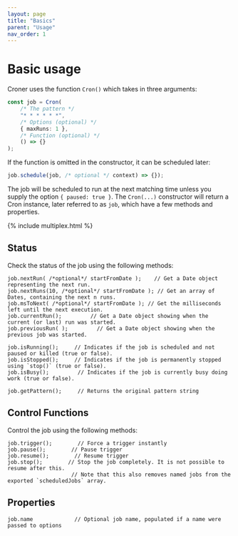 ```yaml
---
layout: page
title: "Basics"
parent: "Usage"
nav_order: 1
---
```


# Basic usage

Croner uses the function `Cron()` which takes in three arguments:

```ts
const job = Cron(
    /* The pattern */
    "* * * * * *",
    /* Options (optional) */
    { maxRuns: 1 },
    /* Function (optional) */
    () => {}
);
```

If the function is omitted in the constructor, it can be scheduled later:

```ts
job.schedule(job, /* optional */ context) => {});
```

The job will be scheduled to run at the next matching time unless you supply the option `{ paused: true }`. The `Cron(...)` constructor will return a Cron instance, later referred to as `job`, which have a few methods and properties.

{% include multiplex.html %}

## Status

Check the status of the job using the following methods:

    job.nextRun( /*optional*/ startFromDate );    // Get a Date object representing the next run.
    job.nextRuns(10, /*optional*/ startFromDate ); // Get an array of Dates, containing the next n runs.
    job.msToNext( /*optional*/ startFromDate ); // Get the milliseconds left until the next execution.
    job.currentRun();         // Get a Date object showing when the current (or last) run was started.
    job.previousRun( );         // Get a Date object showing when the previous job was started.

    job.isRunning();     // Indicates if the job is scheduled and not paused or killed (true or false).
    job.isStopped();     // Indicates if the job is permanently stopped using `stop()` (true or false).
    job.isBusy();         // Indicates if the job is currently busy doing work (true or false).

    job.getPattern();     // Returns the original pattern string

## Control Functions

Control the job using the following methods:

    job.trigger();        // Force a trigger instantly
    job.pause();        // Pause trigger
    job.resume();        // Resume trigger
    job.stop();        // Stop the job completely. It is not possible to resume after this.
                        // Note that this also removes named jobs from the exported `scheduledJobs` array.

## Properties

    job.name             // Optional job name, populated if a name were passed to options